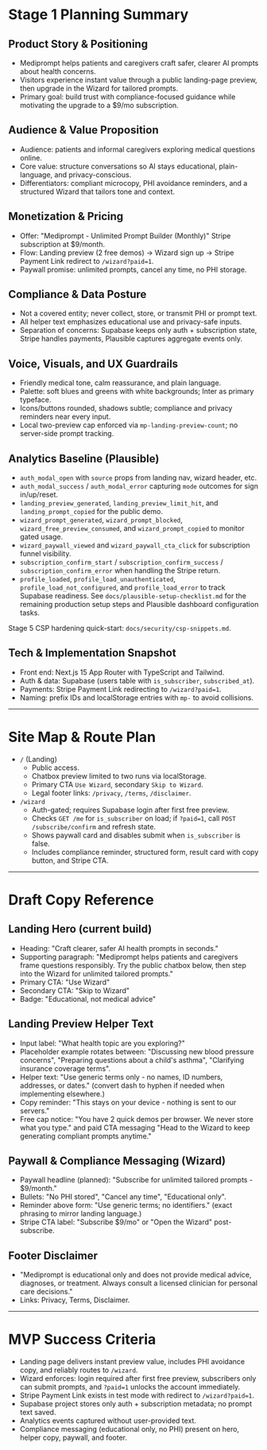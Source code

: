 # Stage 1 Planning Summary

## Product Story & Positioning
- Mediprompt helps patients and caregivers craft safer, clearer AI prompts about health concerns.
- Visitors experience instant value through a public landing-page preview, then upgrade in the Wizard for tailored prompts.
- Primary goal: build trust with compliance-focused guidance while motivating the upgrade to a $9/mo subscription.

## Audience & Value Proposition
- Audience: patients and informal caregivers exploring medical questions online.
- Core value: structure conversations so AI stays educational, plain-language, and privacy-conscious.
- Differentiators: compliant microcopy, PHI avoidance reminders, and a structured Wizard that tailors tone and context.

## Monetization & Pricing
- Offer: "Mediprompt - Unlimited Prompt Builder (Monthly)" Stripe subscription at $9/month.
- Flow: Landing preview (2 free demos) -> Wizard sign up -> Stripe Payment Link redirect to `/wizard?paid=1`.
- Paywall promise: unlimited prompts, cancel any time, no PHI storage.

## Compliance & Data Posture
- Not a covered entity; never collect, store, or transmit PHI or prompt text.
- All helper text emphasizes educational use and privacy-safe inputs.
- Separation of concerns: Supabase keeps only auth + subscription state, Stripe handles payments, Plausible captures aggregate events only.

## Voice, Visuals, and UX Guardrails
- Friendly medical tone, calm reassurance, and plain language.
- Palette: soft blues and greens with white backgrounds; Inter as primary typeface.
- Icons/buttons rounded, shadows subtle; compliance and privacy reminders near every input.
- Local two-preview cap enforced via `mp-landing-preview-count`; no server-side prompt tracking.

## Analytics Baseline (Plausible)
- `auth_modal_open` with `source` props from landing nav, wizard header, etc.
- `auth_modal_success` / `auth_modal_error` capturing `mode` outcomes for sign in/up/reset.
- `landing_preview_generated`, `landing_preview_limit_hit`, and `landing_prompt_copied` for the public demo.
- `wizard_prompt_generated`, `wizard_prompt_blocked`, `wizard_free_preview_consumed`, and `wizard_prompt_copied` to monitor gated usage.
- `wizard_paywall_viewed` and `wizard_paywall_cta_click` for subscription funnel visibility.
- `subscription_confirm_start` / `subscription_confirm_success` / `subscription_confirm_error` when handling the Stripe return.
- `profile_loaded`, `profile_load_unauthenticated`, `profile_load_not_configured`, and `profile_load_error` to track Supabase readiness.
See `docs/plausible-setup-checklist.md` for the remaining production setup steps and Plausible dashboard configuration tasks.

Stage 5 CSP hardening quick-start: `docs/security/csp-snippets.md`.

## Tech & Implementation Snapshot
- Front end: Next.js 15 App Router with TypeScript and Tailwind.
- Auth & data: Supabase (users table with `is_subscriber`, `subscribed_at`).
- Payments: Stripe Payment Link redirecting to `/wizard?paid=1`.
- Naming: prefix IDs and localStorage entries with `mp-` to avoid collisions.

---

# Site Map & Route Plan
- `/` (Landing)
  - Public access.
  - Chatbox preview limited to two runs via localStorage.
  - Primary CTA `Use Wizard`, secondary `Skip to Wizard`.
  - Legal footer links: `/privacy`, `/terms`, `/disclaimer`.
- `/wizard`
  - Auth-gated; requires Supabase login after first free preview.
  - Checks `GET /me` for `is_subscriber` on load; if `?paid=1`, call `POST /subscribe/confirm` and refresh state.
  - Shows paywall card and disables submit when `is_subscriber` is false.
  - Includes compliance reminder, structured form, result card with copy button, and Stripe CTA.

---

# Draft Copy Reference
## Landing Hero (current build)
- Heading: "Craft clearer, safer AI health prompts in seconds."
- Supporting paragraph: "Mediprompt helps patients and caregivers frame questions responsibly. Try the public chatbox below, then step into the Wizard for unlimited tailored prompts."
- Primary CTA: "Use Wizard"
- Secondary CTA: "Skip to Wizard"
- Badge: "Educational, not medical advice"

## Landing Preview Helper Text
- Input label: "What health topic are you exploring?"
- Placeholder example rotates between: "Discussing new blood pressure concerns", "Preparing questions about a child's asthma", "Clarifying insurance coverage terms".
- Helper text: "Use generic terms only - no names, ID numbers, addresses, or dates." (convert dash to hyphen if needed when implementing elsewhere.)
- Copy reminder: "This stays on your device - nothing is sent to our servers."
- Free cap notice: "You have 2 quick demos per browser. We never store what you type." and paid CTA messaging "Head to the Wizard to keep generating compliant prompts anytime."

## Paywall & Compliance Messaging (Wizard)
- Paywall headline (planned): "Subscribe for unlimited tailored prompts - $9/month."
- Bullets: "No PHI stored", "Cancel any time", "Educational only".
- Reminder above form: "Use generic terms; no identifiers." (exact phrasing to mirror landing language.)
- Stripe CTA label: "Subscribe $9/mo" or "Open the Wizard" post-subscribe.

## Footer Disclaimer
- "Mediprompt is educational only and does not provide medical advice, diagnoses, or treatment. Always consult a licensed clinician for personal care decisions."
- Links: Privacy, Terms, Disclaimer.

---

# MVP Success Criteria
- Landing page delivers instant preview value, includes PHI avoidance copy, and reliably routes to `/wizard`.
- Wizard enforces: login required after first free preview, subscribers only can submit prompts, and `?paid=1` unlocks the account immediately.
- Stripe Payment Link exists in test mode with redirect to `/wizard?paid=1`.
- Supabase project stores only auth + subscription metadata; no prompt text saved.
- Analytics events captured without user-provided text.
- Compliance messaging (educational only, no PHI) present on hero, helper copy, paywall, and footer.
